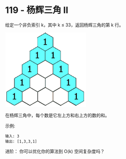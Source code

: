 # 119 - 杨辉三角 II

给定一个非负索引 k，其中 k ≤ 33，返回杨辉三角的第 k 行。

![triangle](./PascalTriangleAnimated2.gif)

在杨辉三角中，每个数是它左上方和右上方的数的和。

示例:
```
输入: 3
输出: [1,3,3,1]
```

进阶：
你可以优化你的算法到 O(k) 空间复杂度吗？
